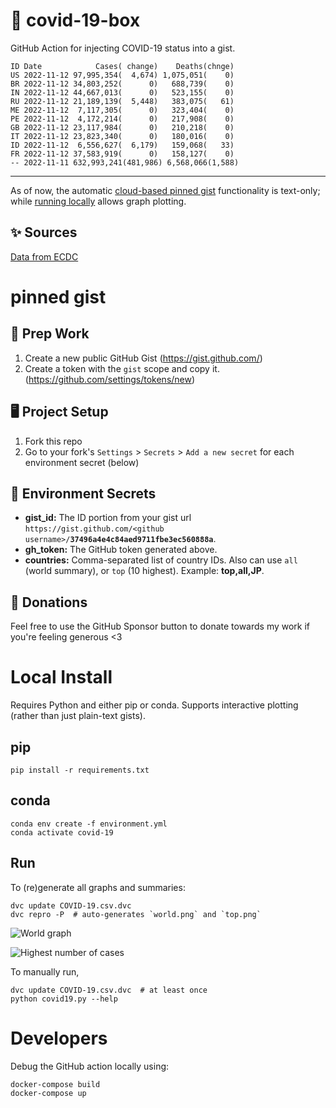 # 🏥 covid-19-box

GitHub Action for injecting COVID-19 status into a gist.

```
ID Date            Cases( change)    Deaths(chnge)
US 2022-11-12 97,995,354(  4,674) 1,075,051(    0)
BR 2022-11-12 34,803,252(      0)   688,739(    0)
IN 2022-11-12 44,667,013(      0)   523,155(    0)
RU 2022-11-12 21,189,139(  5,448)   383,075(   61)
ME 2022-11-12  7,117,305(      0)   323,404(    0)
PE 2022-11-12  4,172,214(      0)   217,908(    0)
GB 2022-11-12 23,117,984(      0)   210,218(    0)
IT 2022-11-12 23,823,340(      0)   180,016(    0)
ID 2022-11-12  6,556,627(  6,179)   159,068(   33)
FR 2022-11-12 37,583,919(      0)   158,127(    0)
-- 2022-11-11 632,993,241(481,986) 6,568,066(1,588)
```

---

As of now, the automatic [cloud-based pinned gist](#pinned-gist) functionality is text-only;
while [running locally](#local-install) allows graph plotting.

## ✨ Sources

[Data from ECDC](https://www.ecdc.europa.eu/en/publications-data/download-todays-data-geographic-distribution-covid-19-cases-worldwide)

# pinned gist

## 🎒 Prep Work
1. Create a new public GitHub Gist (https://gist.github.com/)
1. Create a token with the `gist` scope and copy it. (https://github.com/settings/tokens/new)

## 🖥 Project Setup
1. Fork this repo
1. Go to your fork's `Settings` > `Secrets` > `Add a new secret` for each environment secret (below)

## 🤫 Environment Secrets
- **gist_id:** The ID portion from your gist url `https://gist.github.com/<github username>/`**`37496a4e4c84aed9711fbe3ec560888a`**.
- **gh_token:** The GitHub token generated above.
- **countries:** Comma-separated list of country IDs. Also can use `all` (world summary), or `top` (10 highest). Example: **top,all,JP**.

## 💸 Donations

Feel free to use the GitHub Sponsor button to donate towards my work if you're feeling generous <3

# Local Install

Requires Python and either pip or conda. Supports interactive plotting (rather than just plain-text gists).

## pip

```
pip install -r requirements.txt
```

## conda

```
conda env create -f environment.yml
conda activate covid-19
```

## Run

To (re)generate all graphs and summaries:

```
dvc update COVID-19.csv.dvc
dvc repro -P  # auto-generates `world.png` and `top.png`
```

![World graph](world.png)

![Highest number of cases](top.png)

To manually run,

```
dvc update COVID-19.csv.dvc  # at least once
python covid19.py --help
```

# Developers

Debug the GitHub action locally using:

```
docker-compose build
docker-compose up
```
